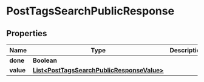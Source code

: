 
# PostTagsSearchPublicResponse

## Properties
Name | Type | Description | Notes
------------ | ------------- | ------------- | -------------
**done** | **Boolean** |  |  [optional]
**value** | [**List&lt;PostTagsSearchPublicResponseValue&gt;**](PostTagsSearchPublicResponseValue.md) |  |  [optional]



